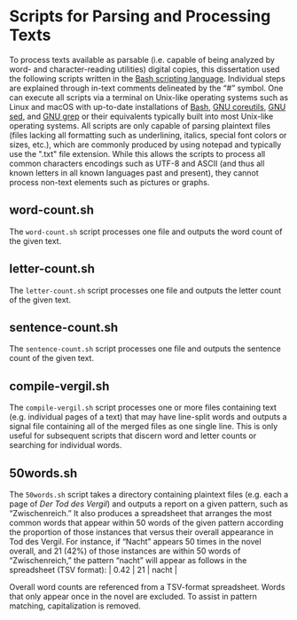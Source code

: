 # Scripts for Parsing and Processing Texts
To process texts available as parsable (i.e. capable of being analyzed by word- and character-reading utilities) digital copies, this dissertation used the following scripts written in the [Bash scripting language](https://www.gnu.org/software/bash/). Individual steps are explained through in-text comments delineated by the “#” symbol. One can execute all scripts via a terminal on Unix-like operating systems such as Linux and macOS with up-to-date installations of [Bash](https://www.gnu.org/software/bash/bash.html), [GNU coreutils](https://www.gnu.org/software/coreutils/coreutils.html), [GNU sed](https://www.gnu.org/software/sed/), and [GNU grep](http://www.gnu.org/software/grep/grep.html) or their equivalents typically built into most Unix-like operating systems. All scripts are only capable of parsing plaintext files (files lacking all formatting such as underlining, italics, special font colors or sizes, etc.), which are commonly produced by using notepad and typically use the ".txt" file extension. While this allows the scripts to process all common characters encodings such as UTF-8 and ASCII (and thus all known letters in all known languages past and present), they cannot process non-text elements such as pictures or graphs.

## word-count.sh
The `word-count.sh` script processes one file and outputs the word count of the given text.

## letter-count.sh
The `letter-count.sh` script processes one file and outputs the letter count of the given text.

## sentence-count.sh
The `sentence-count.sh` script processes one file and outputs the sentence count of the given text.

## compile-vergil.sh
The `compile-vergil.sh` script processes one or more files containing text (e.g. individual pages of a text) that may have line-split words and outputs a signal file containing all of the merged files as one single line. This is only useful for subsequent scripts that discern word and letter counts or searching for individual words.

## 50words.sh
The `50words.sh` script takes a directory containing plaintext files (e.g. each a page of *Der Tod des Vergil*) and outputs a report on a given pattern, such as “Zwischenreich.” It also produces a spreadsheet that arranges the most common words that appear within 50 words of the given pattern according the proportion of those instances that versus their overall appearance in Tod des Vergil. For instance, if “Nacht” appears 50 times in the novel overall, and 21 (42%) of those instances are within 50 words of “Zwischenreich,” the pattern “nacht” will appear as follows in the spreadsheet (TSV format):
| 0.42 | 21 | nacht |

Overall word counts are referenced from a TSV-format spreadsheet. Words that only appear once in the novel are excluded. To assist in pattern matching, capitalization is removed.
